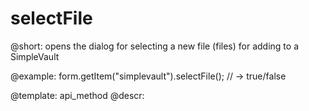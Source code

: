 selectFile
=============

@short: opens the dialog for selecting a new file (files) for adding to a SimpleVault




@example:
form.getItem("simplevault").selectFile(); 
// -> true/false

@template: api_method
@descr:



